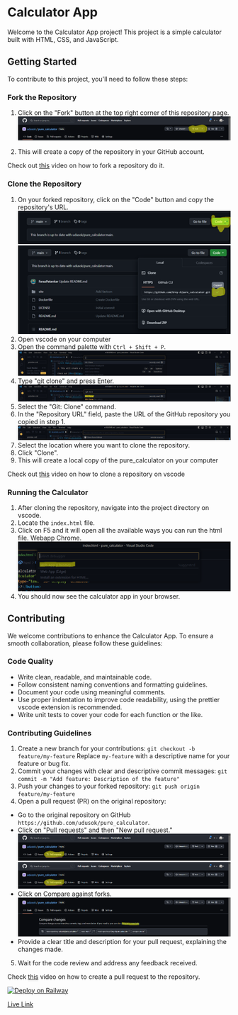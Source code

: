 # Calculator App

Welcome to the Calculator App project! This project is a simple calculator built with HTML, CSS, and JavaScript.

## Getting Started

To contribute to this project, you'll need to follow these steps:

### Fork the Repository

1. Click on the "Fork" button at the top right corner of this repository page.
![Fork Repo](calculator/images/readme/fork.png)

2. This will create a copy of the repository in your GitHub account.

Check out [this](https://vimeo.com/835173929/5a5616a5ae) video on how to fork a repository do it.

### Clone the Repository

1. On your forked repository, click on the "Code" button and copy the repository's URL.
   ![Click "Code"](calculator/images/readme/click_code.png)
   ![Copy Repo Url](calculator/images/readme/copy_repo_url.png)
2. Open vscode on your computer
3. Open the command palette with `Ctrl + Shift + P`.
   ![Command Paletter](calculator/images/readme/command_palette.png)
4. Type "git clone" and press Enter.
   ![Git Clone](calculator/images/readme/git_clone.png)
5. Select the "Git: Clone" command.
6. In the "Repository URL" field, paste the URL of the GitHub repository you copied in step 1.
   ![Repository URL](calculator/images/readme/input_repo_url.png)
7. Select the location where you want to clone the repository.
8. Click "Clone".
9.  This will create a local copy of the pure_calculator on your computer

Check out [this](https://vimeo.com/835176096/4bb8d6d746) video on how to clone a repository on vscode 

### Running the Calculator

1. After cloning the repository, navigate into the project directory on vscode.
2. Locate the `index.html` file.
3. Click on F5 and it will open all the available ways you can run the html file. Webapp Chrome.
   ![Webapp Chrome](calculator/images/readme/webapp_chrome.png)
4. You should now see the calculator app in your browser.

## Contributing

We welcome contributions to enhance the Calculator App. To ensure a smooth collaboration, please follow these guidelines:

### Code Quality

- Write clean, readable, and maintainable code.
- Follow consistent naming conventions and formatting guidelines.
- Document your code using meaningful comments.
- Use proper indentation to improve code readability, using the prettier vscode extension is recommended.
- Write unit tests to cover your code for each function or the like.

### Contributing Guidelines

1. Create a new branch for your contributions:
   `git checkout -b feature/my-feature`
    Replace `my-feature` with a descriptive name for your feature or bug fix.
2. Commit your changes with clear and descriptive commit messages:
    `git commit -m "Add feature: Description of the feature"`
3. Push your changes to your forked repository:
   `git push origin feature/my-feature`
4. Open a pull request (PR) on the original repository:
- Go to the original repository on GitHub `https://github.com/udusok/pure_calculator`. 
- Click on "Pull requests" and then "New pull request."
  ![Click Pull Requests](calculator/images/readme/click_pull_requests_tab.png)
  ![Click New Pull Requests](calculator/images/readme/click_pull_requests_tab.png)
- Click on Compare against forks.
  ![Compare Against Forks](calculator/images/readme/compare_against_forks.png)
- Provide a clear title and description for your pull request, explaining the changes made.
5. Wait for the code review and address any feedback received.

Check [this]() video on how to create a pull request to the repository.

[![Deploy on Railway](https://railway.app/button.svg)](https://railway.app/new/template/o3MbZe)

[Live Link](https://udusok-pure-calculator.up.railway.app/)
